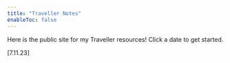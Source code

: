 ```yaml
---
title: "Traveller Notes"
enableToc: false
---
```


Here is the public site for my Traveller resources! Click a date to get started.

[7.11.23]
